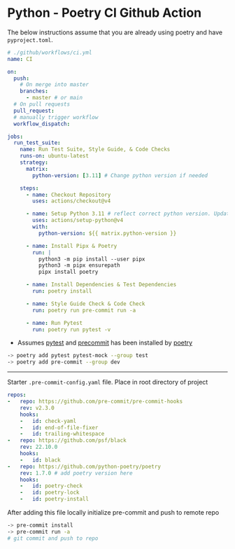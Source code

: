 # Python - Poetry CI Github Action

The below instructions assume that you are already using poetry and have `pyproject.toml`.

```yaml
# ./github/workflows/ci.yml
name: CI

on:
  push:
    # On merge into master
    branches:
      - master # or main
  # On pull requests
  pull_request:
  # manually trigger workflow
  workflow_dispatch:

jobs:
  run_test_suite:
    name: Run Test Suite, Style Guide, & Code Checks
    runs-on: ubuntu-latest
    strategy:
      matrix:
        python-version: [3.11] # Change python version if needed

    steps:
      - name: Checkout Repository
        uses: actions/checkout@v4

      - name: Setup Python 3.11 # reflect correct python version. Update name if needed
        uses: actions/setup-python@v4
        with:
          python-version: ${{ matrix.python-version }}

      - name: Install Pipx & Poetry
        run: |
          python3 -m pip install --user pipx
          python3 -m pipx ensurepath
          pipx install poetry

      - name: Install Dependencies & Test Dependencies
        run: poetry install

      - name: Style Guide Check & Code Check
        run: poetry run pre-commit run -a

      - name: Run Pytest
        run: poetry run pytest -v

```

- Assumes [pytest](https://docs.pytest.org/en/7.4.x/) and [precommit](https://pre-commit.com/) has been installed by [poetry](https://python-poetry.org/)

```bash
-> poetry add pytest pytest-mock --group test
-> poetry add pre-commit --group dev
```

---

Starter `.pre-commit-config.yaml` file. Place in root directory of project

```yaml
repos:
-   repo: https://github.com/pre-commit/pre-commit-hooks
    rev: v2.3.0
    hooks:
    -   id: check-yaml
    -   id: end-of-file-fixer
    -   id: trailing-whitespace
-   repo: https://github.com/psf/black
    rev: 22.10.0
    hooks:
    -   id: black
-   repo: https://github.com/python-poetry/poetry
    rev: 1.7.0 # add poetry version here
    hooks:
    -   id: poetry-check
    -   id: poetry-lock
    -   id: poetry-install
```

After adding this file locally initialize pre-commit and push to remote repo

```bash
-> pre-commit install
-> pre-commit run -a
# git commit and push to repo
```
